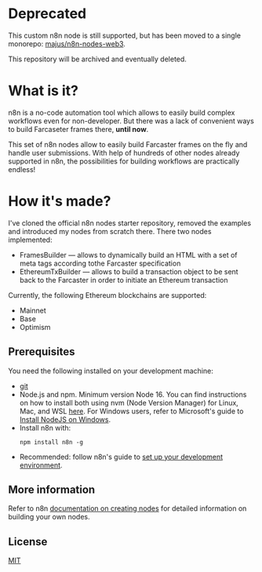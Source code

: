 # Deprecated

This custom n8n node is still supported, but has been moved to a single monorepo: [majus/n8n-nodes-web3](https://github.com/majus/n8n-nodes-web3).

This repository will be archived and eventually deleted.

# What is it?

n8n is a no-code automation tool which allows to easily build complex workflows even for non-developer.
But there was a lack of convenient ways to build Farcaseter frames there, **until now**.

This set of n8n nodes allow to easily build Farcaster frames on the fly and handle user submissions.
With help of hundreds of other nodes already supported in n8n, the possibilities for building workflows are practically endless!
 
# How it's made?

I've cloned the official n8n nodes starter repository, removed the examples and introduced my nodes from scratch there.
There two nodes implemented:
- FramesBuilder — allows to dynamically build an HTML with a set of meta tags according tothe Farcaster specification
- EthereumTxBuilder — allows to build a transaction object to be sent back to the Farcaster in order to initiate an Ethereum transaction

Currently, the following Ethereum blockchains are supported:
- Mainnet
- Base
- Optimism

## Prerequisites

You need the following installed on your development machine:

* [git](https://git-scm.com/downloads)
* Node.js and npm. Minimum version Node 16. You can find instructions on how to install both using nvm (Node Version Manager) for Linux, Mac, and WSL [here](https://github.com/nvm-sh/nvm). For Windows users, refer to Microsoft's guide to [Install NodeJS on Windows](https://docs.microsoft.com/en-us/windows/dev-environment/javascript/nodejs-on-windows).
* Install n8n with:
	```
	npm install n8n -g
	```
* Recommended: follow n8n's guide to [set up your development environment](https://docs.n8n.io/integrations/creating-nodes/build/node-development-environment/).

## More information

Refer to n8n [documentation on creating nodes](https://docs.n8n.io/integrations/creating-nodes/) for detailed information on building your own nodes.

## License

[MIT](https://github.com/n8n-io/n8n-nodes-starter/blob/master/LICENSE.md)
